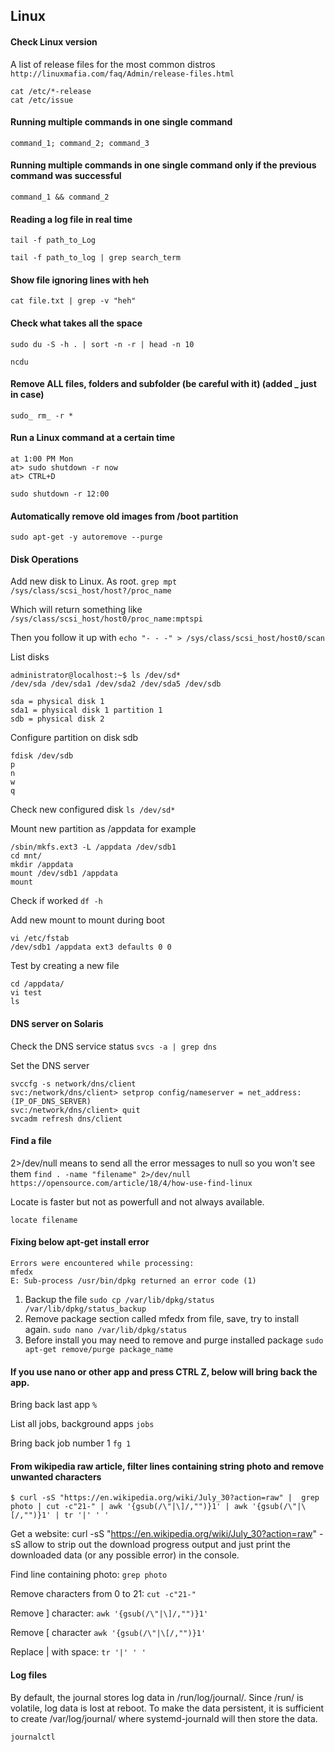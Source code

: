 ## Linux

#### Check Linux version

A list of release files for the most common distros
```http://linuxmafia.com/faq/Admin/release-files.html```

```
cat /etc/*-release
cat /etc/issue
```

#### Running multiple commands in one single command

```command_1; command_2; command_3```

#### Running multiple commands in one single command only if the previous command was successful

```command_1 && command_2```

#### Reading a log file in real time

```tail -f path_to_Log```

```tail -f path_to_log | grep search_term```

#### Show file ignoring lines with heh

```cat file.txt | grep -v "heh"```


#### Check what takes all the space
```sudo du -S -h . | sort -n -r | head -n 10```

```ncdu```

#### Remove ALL files, folders and subfolder (be careful with it) (added _ just in case)
```sudo_ rm_ -r *```

#### Run a Linux command at a certain time

```
at 1:00 PM Mon
at> sudo shutdown -r now
at> CTRL+D
```

```sudo shutdown -r 12:00```

#### Automatically remove old images from /boot partition
```sudo apt-get -y autoremove --purge```

#### Disk Operations

Add new disk to Linux. As root.
```grep mpt /sys/class/scsi_host/host?/proc_name```

Which will return something like 
```/sys/class/scsi_host/host0/proc_name:mptspi```

Then you follow it up with 
```echo "- - -" > /sys/class/scsi_host/host0/scan```

List disks
```
administrator@localhost:~$ ls /dev/sd*
/dev/sda /dev/sda1 /dev/sda2 /dev/sda5 /dev/sdb
```
```
sda = physical disk 1
sda1 = physical disk 1 partition 1
sdb = physical disk 2
```

Configure partition on disk sdb
```
fdisk /dev/sdb
p
n
w
q
```

Check new configured disk
```ls /dev/sd*```

Mount new partition as /appdata for example
```
/sbin/mkfs.ext3 -L /appdata /dev/sdb1
cd mnt/
mkdir /appdata
mount /dev/sdb1 /appdata
mount
```

Check if worked
```df -h```

Add new mount to mount during boot
```
vi /etc/fstab
/dev/sdb1 /appdata ext3 defaults 0 0
```

Test by creating a new file
```
cd /appdata/
vi test
ls
```

#### DNS server on Solaris

Check the DNS service status
```svcs -a | grep dns```

Set the DNS server
```
svccfg -s network/dns/client
svc:/network/dns/client> setprop config/nameserver = net_address: (IP_OF_DNS_SERVER)
svc:/network/dns/client> quit
svcadm refresh dns/client
```

#### Find a file

2>/dev/null means to send all the error messages to null so you won't see them
```find . -name "filename" 2>/dev/null```
```https://opensource.com/article/18/4/how-use-find-linux```

Locate is faster but not as powerfull and not always available.
```
locate filename
```

#### Fixing below apt-get install error

```
Errors were encountered while processing:
mfedx
E: Sub-process /usr/bin/dpkg returned an error code (1)
```

1. Backup the file ```sudo cp /var/lib/dpkg/status /var/lib/dpkg/status_backup```
2. Remove package section called mfedx from file, save, try to install again. ```sudo nano /var/lib/dpkg/status```
3. Before install you may need to remove and purge installed package ```sudo apt-get remove/purge package_name```

#### If you use nano or other app and press CTRL Z, below will bring back the app.

Bring back last app ```%```

List all jobs, background apps ```jobs```

Bring back job number 1 ```fg 1```

#### From wikipedia raw article, filter lines containing string photo and remove unwanted characters

```
$ curl -sS "https://en.wikipedia.org/wiki/July_30?action=raw" |  grep photo | cut -c"21-" | awk '{gsub(/\"|\]/,"")}1' | awk '{gsub(/\"|\[/,"")}1' | tr '|' ' '
```

Get a website: curl -sS "https://en.wikipedia.org/wiki/July_30?action=raw" 
-sS allow to strip out the download progress output and just print the downloaded data (or any possible error) in the console.

Find line containing photo: ```grep photo```

Remove characters from 0 to 21: ```cut -c"21-"```

Remove ] character: ```awk '{gsub(/\"|\]/,"")}1'```

Remove [ character ```awk '{gsub(/\"|\[/,"")}1'```

Replace | with space: ```tr '|' ' '```

#### Log files

By default, the journal stores log data in /run/log/journal/. Since /run/ is volatile, log data is lost at reboot.
To make the data persistent, it is sufficient to create /var/log/journal/ where systemd-journald will then store the data.

```journalctl```
